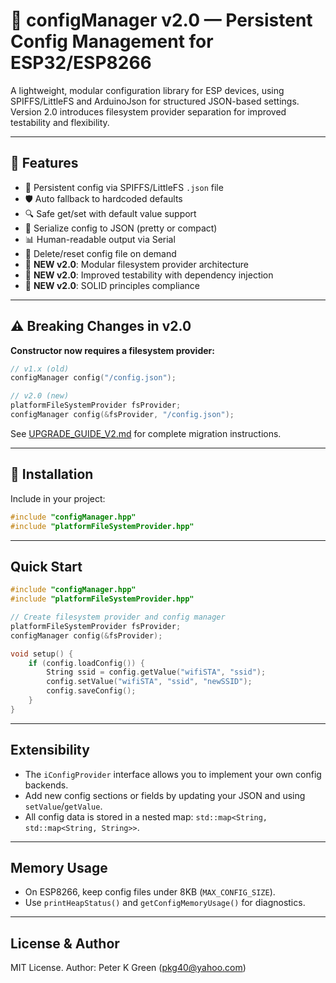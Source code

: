 # 📘 configManager v2.0 — Persistent Config Management for ESP32/ESP8266

A lightweight, modular configuration library for ESP devices, using SPIFFS/LittleFS and ArduinoJson for structured JSON-based settings. Version 2.0 introduces filesystem provider separation for improved testability and flexibility.

---

## 🚀 Features

- 🔁 Persistent config via SPIFFS/LittleFS `.json` file
- 🛡️ Auto fallback to hardcoded defaults
- 🔍 Safe get/set with default value support
- 💾 Serialize config to JSON (pretty or compact)
- 📊 Human-readable output via Serial
- 🧹 Delete/reset config file on demand
- 🔀 **NEW v2.0**: Modular filesystem provider architecture
- 🧪 **NEW v2.0**: Improved testability with dependency injection
- 🎯 **NEW v2.0**: SOLID principles compliance

---

## ⚠️ Breaking Changes in v2.0

**Constructor now requires a filesystem provider:**
```cpp
// v1.x (old)
configManager config("/config.json");

// v2.0 (new)
platformFileSystemProvider fsProvider;
configManager config(&fsProvider, "/config.json");
```

See [UPGRADE_GUIDE_V2.md](UPGRADE_GUIDE_V2.md) for complete migration instructions.

---

## 🔧 Installation

Include in your project:

```cpp
#include "configManager.hpp"
#include "platformFileSystemProvider.hpp"
```

---

## Quick Start

```cpp
#include "configManager.hpp"
#include "platformFileSystemProvider.hpp"

// Create filesystem provider and config manager
platformFileSystemProvider fsProvider;
configManager config(&fsProvider);

void setup() {
    if (config.loadConfig()) {
        String ssid = config.getValue("wifiSTA", "ssid");
        config.setValue("wifiSTA", "ssid", "newSSID");
        config.saveConfig();
    }
}
```

---

## Extensibility

- The `iConfigProvider` interface allows you to implement your own config backends.
- Add new config sections or fields by updating your JSON and using `setValue`/`getValue`.
- All config data is stored in a nested map: `std::map<String, std::map<String, String>>`.

---

## Memory Usage

- On ESP8266, keep config files under 8KB (`MAX_CONFIG_SIZE`).
- Use `printHeapStatus()` and `getConfigMemoryUsage()` for diagnostics.

---

## License & Author

MIT License. Author: Peter K Green (pkg40@yahoo.com)
